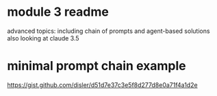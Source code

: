 # module 3 readme

advanced topics: including chain of prompts and agent-based solutions
also looking at claude 3.5

# minimal prompt chain example
https://gist.github.com/disler/d51d7e37c3e5f8d277d8e0a71f4a1d2e

